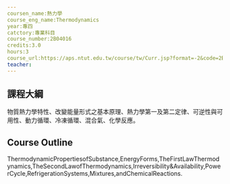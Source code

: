 ```yaml
---
coursen_name:熱力學
course_eng_name:Thermodynamics
year:專四
catctory:專業科目
course_number:2B04016
credits:3.0
hours:3
course_url:https://aps.ntut.edu.tw/course/tw/Curr.jsp?format=-2&code=2B04016
teacher:
---
```


## 課程大綱

物質熱力學特性、改變能量形式之基本原理、熱力學第一及第二定律、可逆性與可用性、動力循環、冷凍循環、混合氣、化學反應。


## Course Outline

ThermodynamicPropertiesofSubstance,EnergyForms,TheFirstLawThermodynamics,TheSecondLawofThermodynamics,Irreversibility&Availability,PowerCycle,RefrigerationSystems,Mixtures,andChemicalReactions.

